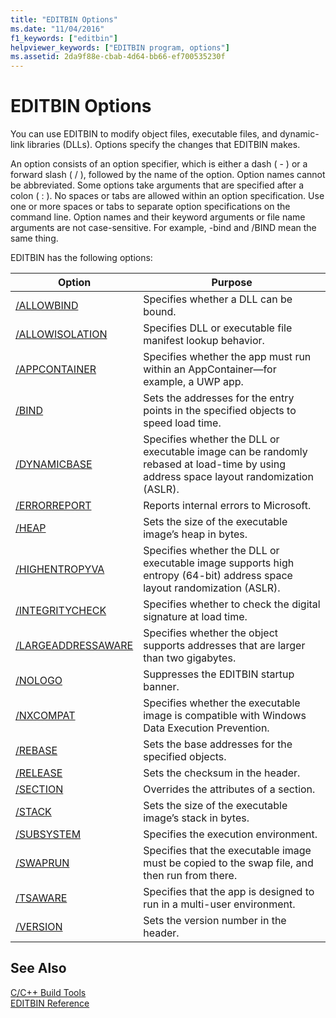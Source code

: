 ```yaml
---
title: "EDITBIN Options"
ms.date: "11/04/2016"
f1_keywords: ["editbin"]
helpviewer_keywords: ["EDITBIN program, options"]
ms.assetid: 2da9f88e-cbab-4d64-bb66-ef700535230f
---
```

# EDITBIN Options

You can use EDITBIN to modify object files, executable files, and dynamic-link libraries (DLLs). Options specify the changes that EDITBIN makes.

An option consists of an option specifier, which is either a dash ( - ) or a forward slash ( / ), followed by the name of the option. Option names cannot be abbreviated. Some options take arguments that are specified after a colon ( : ). No spaces or tabs are allowed within an option specification. Use one or more spaces or tabs to separate option specifications on the command line. Option names and their keyword arguments or file name arguments are not case-sensitive. For example, -bind and /BIND mean the same thing.

EDITBIN has the following options:

|Option|Purpose|
|------------|-------------|
|[/ALLOWBIND](allowbind.md)|Specifies whether a DLL can be bound.|
|[/ALLOWISOLATION](allowisolation.md)|Specifies DLL or executable file manifest lookup behavior.|
|[/APPCONTAINER](appcontainer.md)|Specifies whether the app must run within an AppContainer—for example, a UWP app.|
|[/BIND](bind.md)|Sets the addresses for the entry points in the specified objects to speed load time.|
|[/DYNAMICBASE](dynamicbase.md)|Specifies whether the DLL or executable image can be randomly rebased at load-time by using address space layout randomization (ASLR).|
|[/ERRORREPORT](errorreport-editbin-exe.md)|Reports internal errors to Microsoft.|
|[/HEAP](heap.md)|Sets the size of the executable image’s heap in bytes.|
|[/HIGHENTROPYVA](highentropyva.md)|Specifies whether the DLL or executable image supports high entropy (64-bit) address space layout randomization (ASLR).|
|[/INTEGRITYCHECK](integritycheck.md)|Specifies whether to check the digital signature at load time.|
|[/LARGEADDRESSAWARE](largeaddressaware.md)|Specifies whether the object supports addresses that are larger than two gigabytes.|
|[/NOLOGO](nologo-editbin.md)|Suppresses the EDITBIN startup banner.|
|[/NXCOMPAT](nxcompat.md)|Specifies whether the executable image is compatible with Windows Data Execution Prevention.|
|[/REBASE](rebase.md)|Sets the base addresses for the specified objects.|
|[/RELEASE](release.md)|Sets the checksum in the header.|
|[/SECTION](section-editbin.md)|Overrides the attributes of a section.|
|[/STACK](stack.md)|Sets the size of the executable image’s stack in bytes.|
|[/SUBSYSTEM](subsystem.md)|Specifies the execution environment.|
|[/SWAPRUN](swaprun.md)|Specifies that the executable image must be copied to the swap file, and then run from there.|
|[/TSAWARE](tsaware.md)|Specifies that the app is designed to run in a multi-user environment.|
|[/VERSION](version.md)|Sets the version number in the header.|

## See Also

[C/C++ Build Tools](c-cpp-build-tools.md)<br/>
[EDITBIN Reference](editbin-reference.md)
